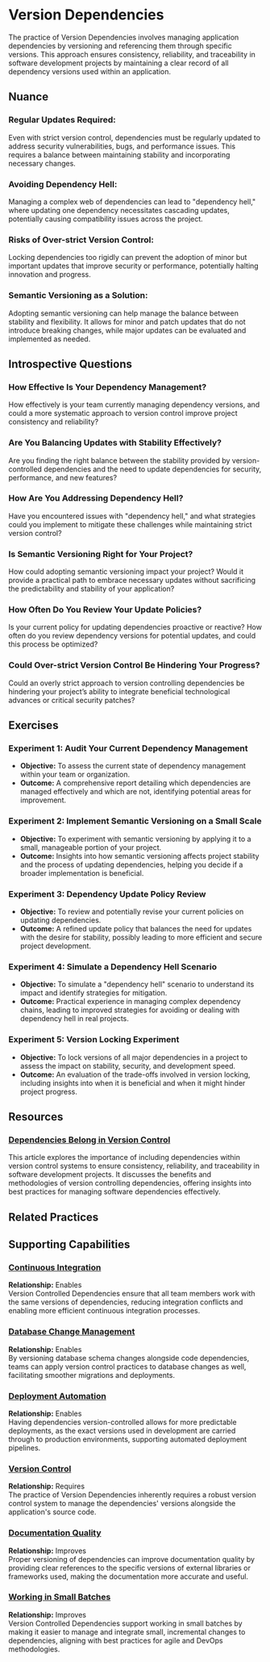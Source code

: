 # Version Dependencies

The practice of Version Dependencies involves managing application dependencies by versioning and referencing them through specific versions. This approach ensures consistency, reliability, and traceability in software development projects by maintaining a clear record of all dependency versions used within an application.

## Nuance

### Regular Updates Required:
Even with strict version control, dependencies must be regularly updated to address security vulnerabilities, bugs, and performance issues. This requires a balance between maintaining stability and incorporating necessary changes.

### Avoiding Dependency Hell:
Managing a complex web of dependencies can lead to "dependency hell," where updating one dependency necessitates cascading updates, potentially causing compatibility issues across the project.

### Risks of Over-strict Version Control:
Locking dependencies too rigidly can prevent the adoption of minor but important updates that improve security or performance, potentially halting innovation and progress.

### Semantic Versioning as a Solution:
Adopting semantic versioning can help manage the balance between stability and flexibility. It allows for minor and patch updates that do not introduce breaking changes, while major updates can be evaluated and implemented as needed.

## Introspective Questions

### How Effective Is Your Dependency Management?
How effectively is your team currently managing dependency versions, and could a more systematic approach to version control improve project consistency and reliability?

### Are You Balancing Updates with Stability Effectively?
Are you finding the right balance between the stability provided by version-controlled dependencies and the need to update dependencies for security, performance, and new features?

### How Are You Addressing Dependency Hell?
Have you encountered issues with "dependency hell," and what strategies could you implement to mitigate these challenges while maintaining strict version control?

### Is Semantic Versioning Right for Your Project?
How could adopting semantic versioning impact your project? Would it provide a practical path to embrace necessary updates without sacrificing the predictability and stability of your application?

### How Often Do You Review Your Update Policies?
Is your current policy for updating dependencies proactive or reactive?
How often do you review dependency versions for potential updates, and could this process be optimized?

### Could Over-strict Version Control Be Hindering Your Progress?
Could an overly strict approach to version controlling dependencies be hindering your project’s ability to integrate beneficial technological advances or critical security patches?

## Exercises

### Experiment 1: Audit Your Current Dependency Management
- **Objective:** To assess the current state of dependency management within your team or organization.
- **Outcome:** A comprehensive report detailing which dependencies are managed effectively and which are not, identifying potential areas for improvement.

### Experiment 2: Implement Semantic Versioning on a Small Scale
- **Objective:** To experiment with semantic versioning by applying it to a small, manageable portion of your project.
- **Outcome:** Insights into how semantic versioning affects project stability and the process of updating dependencies, helping you decide if a broader implementation is beneficial.

### Experiment 3: Dependency Update Policy Review
- **Objective:** To review and potentially revise your current policies on updating dependencies.
- **Outcome:** A refined update policy that balances the need for updates with the desire for stability, possibly leading to more efficient and secure project development.

### Experiment 4: Simulate a Dependency Hell Scenario
- **Objective:** To simulate a "dependency hell" scenario to understand its impact and identify strategies for mitigation.
- **Outcome:** Practical experience in managing complex dependency chains, leading to improved strategies for avoiding or dealing with dependency hell in real projects.

### Experiment 5: Version Locking Experiment
- **Objective:** To lock versions of all major dependencies in a project to assess the impact on stability, security, and development speed.
- **Outcome:** An evaluation of the trade-offs involved in version locking, including insights into when it is beneficial and when it might hinder project progress.


## Resources

### [Dependencies Belong in Version Control](https://www.forrestthewoods.com/blog/dependencies-belong-in-version-control/)
This article explores the importance of including dependencies within version control systems to ensure consistency, reliability, and traceability in software development projects. It discusses the benefits and methodologies of version controlling dependencies, offering insights into best practices for managing software dependencies effectively.

## Related Practices

<!-- TODO: insert a list of [linked practices](/practices) that relate to this practice. For each item, give a brief explanation of how the linked practice supports / relates to this practice. Also categorize each linked practices as one of the following: Enables, Requires, Improves -->

## Supporting Capabilities

### [Continuous Integration](https://dora.dev/devops-capabilities/technical/continuous-integration/)
**Relationship:** Enables  
Version Controlled Dependencies ensure that all team members work with the same versions of dependencies, reducing integration conflicts and enabling more efficient continuous integration processes.

### [Database Change Management](https://dora.dev/devops-capabilities/technical/database-change-management/)
**Relationship:** Enables  
By versioning database schema changes alongside code dependencies, teams can apply version control practices to database changes as well, facilitating smoother migrations and deployments.

### [Deployment Automation](https://dora.dev/devops-capabilities/technical/deployment-automation/)
**Relationship:** Enables  
Having dependencies version-controlled allows for more predictable deployments, as the exact versions used in development are carried through to production environments, supporting automated deployment pipelines.

### [Version Control](/capabilities/tech/version-control.md)
**Relationship:** Requires  
The practice of Version Dependencies inherently requires a robust version control system to manage the dependencies' versions alongside the application's source code.

### [Documentation Quality](https://dora.dev/devops-capabilities/process/documentation-quality/)
**Relationship:** Improves  
Proper versioning of dependencies can improve documentation quality by providing clear references to the specific versions of external libraries or frameworks used, making the documentation more accurate and useful.

### [Working in Small Batches](https://dora.dev/devops-capabilities/process/working-in-small-batches/)
**Relationship:** Improves  
Version Controlled Dependencies support working in small batches by making it easier to manage and integrate small, incremental changes to dependencies, aligning with best practices for agile and DevOps methodologies.